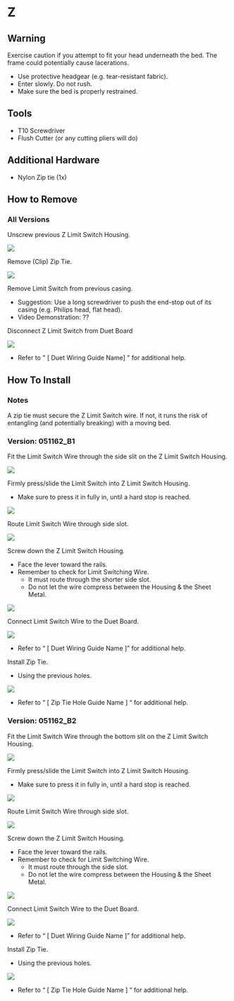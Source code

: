 # Z

## Warning

Exercise caution if you attempt to fit your head underneath the bed. The frame could potentially cause lacerations.  

* Use protective headgear \(e.g. tear-resistant fabric\).
* Enter slowly. Do not rush. 
* Make sure the bed is properly restrained.

## Tools

* T10 Screwdriver
* Flush Cutter \(or any cutting pliers will do\)

## Additional Hardware

* Nylon Zip tie \(1x\)

## How to Remove

### All Versions

Unscrew previous Z Limit Switch Housing.

![](../../../.gitbook/assets/z-limit-swtich-installation-guide%20%282%29.png)

Remove \(Clip\) Zip Tie.

![](../../../.gitbook/assets/z-limit-swtich-installation-guide-1%20%281%29.png)

Remove Limit Switch from previous casing.

* Suggestion: Use a long screwdriver to push the end-stop out of its casing \(e.g. Philips head, flat head\).
* Video Demonstration: ??

Disconnect Z Limit Switch from Duet Board

![](../../../.gitbook/assets/z-limit-swtich-installation-guide-2.png)

* Refer to " \[ Duet Wiring Guide Name\] " for additional help.





## How To Install

### Notes

A zip tie must secure the Z Limit Switch wire. If not, it runs the risk of entangling \(and potentially breaking\) with a moving bed.

### Version: 051162\_B1

Fit the Limit Switch Wire through the side slit on the Z Limit Switch Housing.

![](../../../.gitbook/assets/z-limit-swtich-installation-guide-3.png)

Firmly press/slide the Limit Switch into Z Limit Switch Housing.

* Make sure to press it in fully in, until a hard stop is reached.

![](../../../.gitbook/assets/z-limit-swtich-installation-guide-4.png)

Route Limit Switch Wire through side slot.

![](../../../.gitbook/assets/z-limit-swtich-installation-guide-5%20%281%29.png)

Screw down the Z Limit Switch Housing.

* Face the lever toward the rails.
* Remember to check for Limit Switching Wire.
  * It must route through the shorter side slot.
  * Do not let the wire compress between the Housing & the Sheet Metal.

![](../../../.gitbook/assets/z-limit-swtich-installation-guide%20%283%29.png)

Connect Limit Switch Wire to the Duet Board.

![](../../../.gitbook/assets/z-limit-swtich-installation-guide-2.png)

* Refer to “ \[ Duet Wiring Guide Name \]” for additional help.

Install Zip Tie.

* Using the previous holes.

![](../../../.gitbook/assets/z-limit-swtich-installation-guide-10.png)

* Refer to “ \[ Zip Tie Hole Guide Name \] “ for additional help.

### Version: 051162\_B2

Fit the Limit Switch Wire through the bottom slit on the Z Limit Switch Housing.

![](../../../.gitbook/assets/z-limit-swtich-installation-guide-6.png)

Firmly press/slide the Limit Switch into Z Limit Switch Housing.

* Make sure to press it in fully in, until a hard stop is reached.

![](../../../.gitbook/assets/z-limit-swtich-installation-guide-4.png)

Route Limit Switch Wire through side slot.

![](../../../.gitbook/assets/z-limit-swtich-installation-guide-5%20%281%29.png)

Screw down the Z Limit Switch Housing.

* Face the lever toward the rails.
* Remember to check for Limit Switching Wire.
  * It must route through the side slot.
  * Do not let the wire compress between the Housing & the Sheet Metal.

![](../../../.gitbook/assets/z-limit-swtich-installation-guide-7.png)

Connect Limit Switch Wire to the Duet Board.

![](../../../.gitbook/assets/z-limit-swtich-installation-guide-2.png)

* Refer to “ \[ Duet Wiring Guide Name \]” for additional help.

Install Zip Tie.

* Using the previous holes.

![](../../../.gitbook/assets/z-limit-swtich-installation-guide-10%20%281%29.png)

* Refer to “ \[ Zip Tie Hole Guide Name \] “ for additional help.







